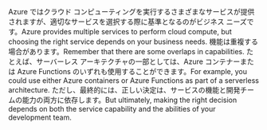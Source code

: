 <span data-ttu-id="cdb07-101">Azure ではクラウド コンピューティングを実行するさまざまなサービスが提供されますが、適切なサービスを選択する際に基準となるのがビジネス ニーズです。</span><span class="sxs-lookup"><span data-stu-id="cdb07-101">Azure provides multiple services to perform cloud compute, but choosing the right service depends on your business needs.</span></span> <span data-ttu-id="cdb07-102">機能は重複する場合があります。</span><span class="sxs-lookup"><span data-stu-id="cdb07-102">Remember that there are some overlaps in capabilities.</span></span> <span data-ttu-id="cdb07-103">たとえば、サーバーレス アーキテクチャの一部としては、Azure コンテナーまたは Azure Functions のいずれも使用することができます。</span><span class="sxs-lookup"><span data-stu-id="cdb07-103">For example, you could use either Azure containers or Azure Functions as part of a serverless architecture.</span></span> <span data-ttu-id="cdb07-104">ただし、最終的には、正しい決定は、サービスの機能と開発チームの能力の両方に依存します。</span><span class="sxs-lookup"><span data-stu-id="cdb07-104">But ultimately, making the right decision depends on both the service capability and the abilities of your development team.</span></span>